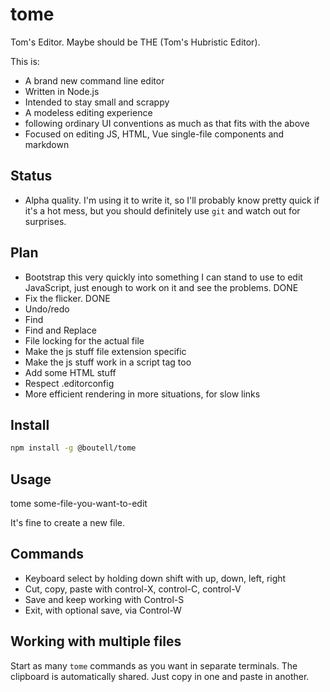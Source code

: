 # tome

Tom's Editor. Maybe should be THE (Tom's Hubristic Editor).

This is:

* A brand new command line editor
* Written in Node.js
* Intended to stay small and scrappy
* A modeless editing experience
* following ordinary UI conventions as much as that fits with the above
* Focused on editing JS, HTML, Vue single-file components and markdown

## Status

* Alpha quality. I'm using it to write it, so I'll probably know pretty quick if it's a hot mess, but you should definitely use
`git` and watch out for surprises.

## Plan

* Bootstrap this very quickly into something I can stand to use to edit JavaScript, just enough to work on it and see the problems. DONE
* Fix the flicker. DONE
* Undo/redo
* Find
* Find and Replace
* File locking for the actual file
* Make the js stuff file extension specific
* Make the js stuff work in a script tag too
* Add some HTML stuff
* Respect .editorconfig
* More efficient rendering in more situations, for slow links

## Install

```bash
npm install -g @boutell/tome
```

## Usage

tome some-file-you-want-to-edit

It's fine to create a new file.

## Commands

* Keyboard select by holding down shift with up, down, left, right
* Cut, copy, paste with control-X, control-C, control-V
* Save and keep working with Control-S
* Exit, with optional save, via Control-W

## Working with multiple files

Start as many `tome` commands as you want in separate terminals. The clipboard is automatically shared. Just copy in one and paste in another.
